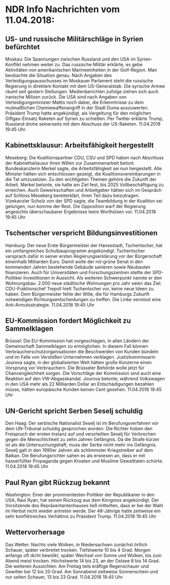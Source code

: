 # NDR Info Nachrichten vom 11.04.2018:


## US- und russische Militärschläge in Syrien befürchtet
Moskau: Die Spannungen zwischen Russland und den USA im Syrien-Konflikt nehmen weiter zu. Das russische Militär erklärte, es gebe Aktivitäten von amerikanischen Marineeinheiten in der Golf-Region. Man beobachte die Situation genau. Nach Angaben des Verteidigungsausschusses im Moskauer Parlament steht die russische Regierung in direktem Kontakt mit dem US-Generalstab. Die syrische Armee räumt seit gestern Stellungen. Medienberichten zufolge ziehen sich auch iranische Milizen zurück. Die USA sind nach Angaben von Verteidigungsminister Mattis noch dabei, die Erkenntnisse zu dem mutmaßlichen Chemiewaffenangriff in der Stadt Duma auszuwerten. Präsident Trump hatte angekündigt, als Vergeltung für den möglichen Giftgas-Einsatz Raketen auf Syrien zu schießen. Per Twitter erklärte Trump, Russland drohe seinerseits mit dem Abschuss der US-Raketen. 11.04.2018 19:45 Uhr 

## Kabinettsklausur: Arbeitsfähigkeit hergestellt
Meseberg: 	Die Koalitionspartner CDU, CSU und SPD haben nach Abschluss der Kabinettsklausur ihren Willen zur Zusammenarbeit betont. Bundeskanzlerin Merkel sagte, die Arbeitsfähigkeit sei nun hergestellt. Alle Minister hätten sich entschlossen gezeigt, die Koalitionsvereinbarungen in die Tat umzusetzen. Zu den wichtigsten Themen gehöre die Zukunft der Arbeit. Merkel betonte, sie halte am Ziel fest, bis 2025 Vollbeschäftigung zu erreichen. Auch Gewerkschaften und Arbeitgeber hätten sich im Gespräch auf Schloss Meseberg bereiterklärt, ihren Teil dazu beizutragen. Vizekanzler Scholz von der SPD sagte, die Teambildung in der Koalition sei gelungen, nun komme der Rest. Die Opposition warf der Regierung angesichts überschaubarer Ergebnisse leere Worthülsen vor. 11.04.2018 19:45 Uhr 

## Tschentscher verspricht Bildungsinvestitionen
Hamburg:	Der neue Erste Bürgermeister der Hansestadt, Tschentscher, hat ein umfangreiches Schulbauprogramm angekündigt. Tschentscher versprach dafür in seiner ersten Regierungserklärung vor der Bürgerschaft eineinhalb Milliarden Euro. Damit wolle der rot-grüne Senat in den kommenden Jahren bestehende Gebäude sanieren sowie Neubauten finanzieren. Auch für Universitäten und Forschungszentren stellte der SPD-Politiker Investitionen in Aussicht. Als weiteren Schwerpunkt nannte er den Wohnungsbau. 2.000 neue städtische Wohnungen pro Jahr seien das Ziel. CDU-Fraktionschef Trepoll hielt Tschentscher vor, keine neue Ideen zu haben. Dem Bürgermeister fehle der Wille, die für Hamburgs Zukunft notwendigen Richtungsentscheidungen zu treffen. Die Linke vermisst eine Anti-Armutsstrategie. 11.04.2018 19:45 Uhr 

## EU-Kommission fordert Möglichkeit zu Sammelklagen
Brüssel: Die EU-Kommission hat vorgeschlagen, in allen Ländern der Gemeinschaft Sammelklagen zu ermöglichen. In diesem Fall können Verbraucherschutzorganisationen die Beschwerden von Kunden bündeln und im Falle von Verstößen Unternehmen verklagen. Justizkommissarin Jourova sagte, in der globalisierten Welt hätten große Konzerne einen Vorsprung vor Verbrauchern. Die Brüsseler Behörde wolle jetzt für Chancengleichheit sorgen. Die Vorschläge der Kommission sind auch eine Reaktion auf den VW-Abgasskandal. Jourova betonte, während Volkswagen in den USA mehr als 22 Milliarden Dollar an Entschädigungen bezahlen müsse, hätten europäische Kunden keinen Cent gesehen. 11.04.2018 19:45 Uhr 

## UN-Gericht spricht Serben Seselj schuldig
Den Haag: Der serbische Nationalist Seselj ist im Berufungsverfahren vor dem UN-Tribunal schuldig gesprochen worden. Die Richter hoben den Freispruch der ersten Instanz auf und verurteilten Seselj für Verbrechen gegen die Menschlichkeit zu zehn Jahren Gefängnis. Da die Strafe kürzer ist als die Untersuchungshaft, muss der Serbe nicht mehr ins Gefängnis. Seselj galt in den 1990er Jahren als schlimmster Kriegstreiber auf dem Balkan. Die Berufungsrichter sahen es als erwiesen an, dass er mit hasserfüllter Propaganda gegen Kroaten und Muslime Gewalttaten schürte. 11.04.2018 19:45 Uhr 

## Paul Ryan gibt Rückzug bekannt
Washington:	Einer der prominentesten Politiker der Republikaner in den USA, Raul Ryan, hat seinen Rückzug aus dem Kongress angekündigt. Der Vorsitzende des Repräsentantenhauses ließ mitteilten, dass er bei der Wahl im Herbst nicht wieder antreten werde. Der 48-Jährige hatte zeitweise ein sehr konfliktreiches Verhältnis zu Präsident Trump. 11.04.2018 19:45 Uhr 

## Wettervorhersage
Das Wetter:
Nachts viele Wolken, in Niedersachsen zunächst örtlich Schauer, später verbreitet trocken. Tiefstwerte 10 bis 4 Grad. Morgen anfangs oft dicht bewölkt, später Wechsel von Sonne und Wolken, bis zum Abend meist trocken. Höchstwerte 14 bis 23, an der Ostsee 8 bis 14 Grad. Die weiteren Aussichten: Am Freitag teils kräftige Regenschauer und Gewitter bei 12 bis 20 Grad. Am Sonnabend zeitweise Sonnenschein und nur selten Schauer, 13 bis 23 Grad. 11.04.2018 19:45 Uhr 

